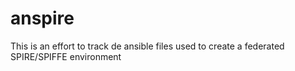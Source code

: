 # anspire
This is an effort to track de ansible files used to create a federated SPIRE/SPIFFE environment
